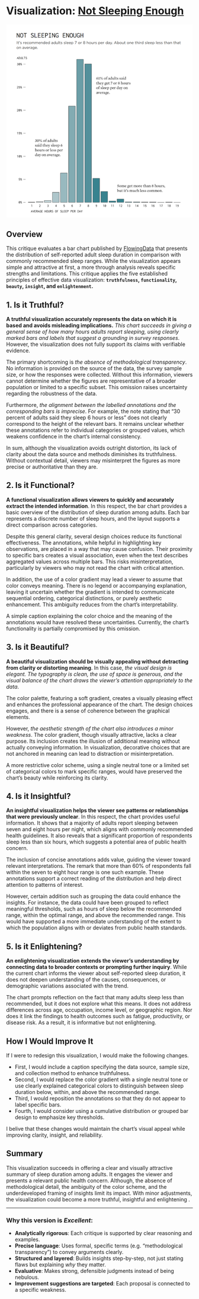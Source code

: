 # **Visualization:** [Not Sleeping Enough](https://flowingdata.com/2024/04/18/sleep-hours-and-feeling-rested/)

![](./sleep_hours_feeling_rested.png)

## Overview

This critique evaluates a bar chart published by
[FlowingData](https://flowingdata.com/) that presents the distribution
of self-reported adult sleep duration in comparison with commonly
recommended sleep ranges. While the visualization appears simple and
attractive at first, a more through analysis reveals specific strengths
and limitations. This critique applies the five established principles
of effective data visualization: **`truthfulness`, `functionality`,
`beauty`, `insight`, and `enlightenment`.**

## 1. Is it Truthful?

**A truthful visualization accurately represents the data on which it is
based and avoids misleading implications.** *This chart succeeds in
giving a general sense of how many hours adults report sleeping, using
clearly marked bars and labels that suggest a grounding in survey
responses*. However, the visualization does not fully support its claims
with verifiable evidence.

The primary shortcoming is *the absence of methodological transparency*.
No information is provided on the source of the data, the survey sample
size, or how the responses were collected. Without this information,
viewers cannot determine whether the figures are representative of a
broader population or limited to a specific subset. This omission raises
uncertainty regarding the robustness of the data.

Furthermore, *the alignment between the labelled annotations and the
corresponding bars is imprecise*. For example, the note stating that “30
percent of adults said they sleep 6 hours or less” does not clearly
correspond to the height of the relevant bars. It remains unclear
whether these annotations refer to individual categories or grouped
values, which weakens confidence in the chart’s internal consistency.

In sum, although the visualization avoids outright distortion, its lack
of clarity about the data source and methods diminishes its
truthfulness. Without contextual detail, viewers may misinterpret the
figures as more precise or authoritative than they are.

## 2. Is it Functional?

**A functional visualization allows viewers to quickly and accurately
extract the intended information**. In this respect, the bar chart
provides a basic overview of the distribution of sleep duration among
adults. Each bar represents a discrete number of sleep hours, and the
layout supports a direct comparison across categories.

Despite this general clarity, several design choices reduce its
functional effectiveness. The annotations, while helpful in highlighting
key observations, are placed in a way that may cause confusion. Their
proximity to specific bars creates a visual association, even when the
text describes aggregated values across multiple bars. This risks
misinterpretation, particularly by viewers who may not read the chart
with critical attention.

In addition, the use of a color gradient may lead a viewer to assume
that color conveys meaning. There is no legend or accompanying
explanation, leaving it uncertain whether the gradient is intended to
communicate sequential ordering, categorical distinctions, or purely
aesthetic enhancement. This ambiguity reduces from the chart’s
interpretability.

A simple caption explaining the color choice and the meaning of the
annotations would have resolved these uncertainties. Currently, the
chart’s functionality is partially compromised by this omission.

## 3. Is it Beautiful?

**A beautiful visualization should be visually appealing without
detracting from clarity or distorting meaning**. In this case, *the
visual design is elegant. The typography is clean, the use of space is
generous, and the visual balance of the chart draws the viewer’s
attention appropriately to the data*.

The color palette, featuring a soft gradient, creates a visually
pleasing effect and enhances the professional appearance of the chart.
The design choices engages, and there is a sense of coherence between
the graphical elements.

However, *the aesthetic strength of the chart also introduces a minor
weakness*. The color gradient, though visually attractive, lacks a clear
purpose. Its inclusion creates the illusion of additional meaning
without actually conveying information. In visualization, decorative
choices that are not anchored in meaning can lead to distraction or
misinterpretation.

A more restrictive color scheme, using a single neutral tone or a
limited set of categorical colors to mark specific ranges, would have
preserved the chart’s beauty while reinforcing its clarity.

## 4. Is it Insightful?

**An insightful visualization helps the viewer see patterns or
relationships that were previously unclear**. In this respect, the chart
provides useful information. It shows that a majority of adults report
sleeping between seven and eight hours per night, which aligns with
commonly recommended health guidelines. It also reveals that a
significant proportion of respondents sleep less than six hours, which
suggests a potential area of public health concern.

The inclusion of concise annotations adds value, guiding the viewer
toward relevant interpretations. The remark that more than 60% of
respondents fall within the seven to eight hour range is one such
example. These annotations support a correct reading of the distribution
and help direct attention to patterns of interest.

However, certain addition such as grouping the data could enhance the
insights. For instance, the data could have been grouped to reflect
meaningful thresholds, such as hours of sleep below the recommended
range, within the optimal range, and above the recommended range. This
would have supported a more immediate understanding of the extent to
which the population aligns with or deviates from public health
standards.

## 5. Is it Enlightening?

**An enlightening visualization extends the viewer’s understanding by
connecting data to broader contexts or prompting further inquiry**.
While the current chart informs the viewer about self-reported sleep
duration, it does not deepen understanding of the causes, consequences,
or demographic variations associated with the trend.

The chart prompts reflection on the fact that many adults sleep less
than recommended, but it does not explore what this means. It does not
address differences across age, occupation, income level, or geographic
region. Nor does it link the findings to health outcomes such as
fatigue, productivity, or disease risk. As a result, it is informative
but not enlightening.

## How I Would Improve It

If I were to redesign this visualization, I would make the following
changes.  

- First, I would include a caption specifying the data source, sample
  size, and collection method to enhance truthfulness.
- Second, I would replace the color gradient with a single neutral tone
  or use clearly explained categorical colors to distinguish between
  sleep duration below, within, and above the recommended range.
- Third, I would reposition the annotations so that they do not appear
  to label specific bars.
- Fourth, I would consider using a cumulative distribution or grouped
  bar design to emphasize key thresholds.  

I belive that these changes would maintain the chart’s visual appeal
while improving clarity, insight, and reliability.

## Summary

This visualization succeeds in offering a clear and visually attractive
summary of sleep duration among adults. It engages the viewer and
presents a relevant public health concern. Although, the absence of
methodological detail, the ambiguity of the color scheme, and the
underdeveloped framing of insights limit its impact. With minor
adjustments, the visualization could become a more truthful, insightful
and enlightening .

------------------------------------------------------------------------

### Why this version is *Excellent*:

- **Analytically rigorous**: Each critique is supported by clear
  reasoning and examples.
- **Precise language**: Uses formal, specific terms
  (e.g. “methodological transparency”) to convey arguments clearly.
- **Structured and layered**: Builds insights step-by-step, not just
  stating flaws but explaining *why* they matter.
- **Evaluative**: Makes strong, defensible judgments instead of being
  nebulous.
- **Improvement suggestions are targeted**: Each proposal is connected
  to a specific weakness.
